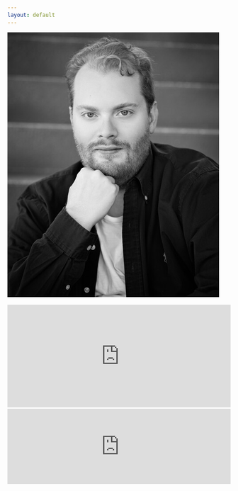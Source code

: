 ```yaml
---
layout: default
---
```


![William Nunn](/content/images/headshot.jpeg)

<iframe 
  src="https://open.spotify.com/embed/show/7Ewd7bSxDH4dbvkfT6YCt2?utm_source=generator" 
  width="100%" 
  height="232" 
  frameBorder="0" 
  allowfullscreen="" 
  allow="autoplay; clipboard-write; encrypted-media; fullscreen; picture-in-picture"
></iframe>

<iframe 
  src="https://anchor.fm/voicesthatcook/embed/episodes/Casting--Potato-Casseroles--and-TV-Shows-with-Jacob-Wilson-e19tvfr"
  width="100%"
  height="170" 
  frameborder="0" 
  scrolling="no"
></iframe>
